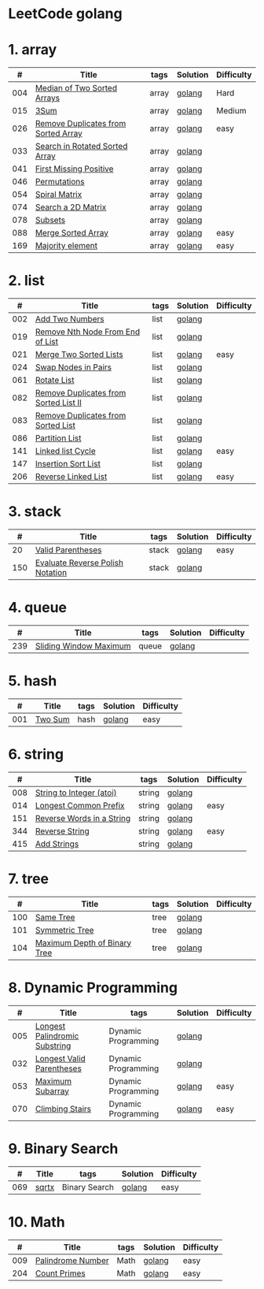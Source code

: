 LeetCode golang
========

# 1. array
| # | Title |  tags  | Solution  | Difficulty  |
|---| ----- | ---------- |---------- |---------- |
|004|[Median of Two Sorted Arrays](https://leetcode.com/problems/median-of-two-sorted-arrays/) | array | [golang](./algorithms/004_median_of_two_sorted_arrays/main.go)| Hard
|015|[3Sum](https://leetcode.com/problems/3sum/) | array | [golang](./algorithms/015_3sum/main.go)| Medium
|026|[Remove Duplicates from Sorted Array](https://leetcode.com/problems/remove-duplicates-from-sorted-array/) | array | [golang](./algorithms/026_remove_duplicates/main.go)|easy
|033|[Search in Rotated Sorted Array](https://leetcode.com/problems/search-in-rotated-sorted-array/) | array | [golang](./algorithms/033_search_in_rotated/main.go)
|041|[First Missing Positive](https://leetcode.com/problems/first-missing-positive/) | array | [golang](./algorithms/041_first_missing_positive/main.go)
|046|[Permutations](https://leetcode.com/problems/permutations/) | array | [golang](./algorithms/046_permutations/main.go)
|054|[Spiral Matrix](https://leetcode.com/problems/spiral-matrix/) | array | [golang](./algorithms/054_spiral_matrix/main.go)
|074|[Search a 2D Matrix](https://leetcode.com/problems/search-a-2d-matrix/) | array | [golang](./algorithms/074_search_a_2D_Matrix/main.go)
|078|[Subsets](https://leetcode.com/problems/subsets/) | array | [golang](./algorithms/078_subsets/main.go)
|088|[Merge Sorted Array](https://leetcode.com/problems/merge-sorted-array/) | array | [golang](./algorithms/088_merge_sorted_array/main.go)| easy
|169|[Majority element](https://leetcode-cn.com/problems/majority-element/) | array | [golang](./algorithms/169_majority_element/main.go)|easy

# 2. list
| # | Title |  tags  | Solution  | Difficulty  |
|---| ----- | ---------- |---------- |---------- |
|002|[Add Two Numbers](https://leetcode.com/problems/add-two-numbers/description/) | list | [golang](./algorithms/002_add_two_numbers/main.go)
|019|[Remove Nth Node From End of List](https://leetcode.com/problems/remove-nth-node-from-end-of-list/description/) | list | [golang](./algorithms/019_remove_nth_node_from_end_of_list/main.go)
|021|[Merge Two Sorted Lists](https://leetcode.com/problems/merge-two-sorted-lists/description/) | list | [golang](./algorithms/021_merge_two_sorted_lists/main.go)|easy
|024|[Swap Nodes in Pairs](https://leetcode.com/problems/swap-nodes-in-pairs/description/) |  list |[golang](./algorithms/024_swap_nodes_in_paris/main.go)
|061|[Rotate List](https://leetcode.com/problems/rotate-list/description/) |  list |[golang](./algorithms/061_rotate_list/main.go)
|082|[Remove Duplicates from Sorted List II](https://leetcode.com/problems/remove-duplicates-from-sorted-list-ii/) |  list |[golang](./algorithms/082_remove_duplicates_from_sorted_list_II/main.go)
|083|[Remove Duplicates from Sorted List](https://leetcode.com/problems/remove-duplicates-from-sorted-list/description/) |  list |[golang](./algorithms/083_remove_duplicates_from_sorted_list/main.go)
|086|[Partition List](https://leetcode.com/problems/partition-list/description/) |  list |[golang](./algorithms/086_partition_list/main.go)
|141|[Linked list Cycle](https://leetcode-cn.com/problems/linked-list-cycle/) |  list |[golang](./algorithms/141_linked_list_cycle/main.go)| easy
|147|[Insertion Sort List](https://leetcode.com/problems/insertion-sort-list/description/) |  list |[golang](./algorithms/147_insertion_sort_list/main.go)
|206|[Reverse Linked List](https://leetcode.com/problems/reverse-linked-list/description/) |  list |[golang](./algorithms/206_reverse_linked_list/main.go) |easy

# 3. stack
| # | Title |  tags  | Solution  | Difficulty  |
|---| ----- | ---------- |---------- |---------- |
|20|[Valid Parentheses](https://leetcode.com/problems/valid-parentheses/) | stack | [golang](./algorithms/020_valid_parentheses/main.go) | easy
|150|[Evaluate Reverse Polish Notation](https://leetcode.com/problems/evaluate-reverse-polish-notation/) | stack | [golang](./algorithms/150_evaluate_reverse_polish_notation/main.go)

# 4. queue
| # | Title |  tags  | Solution  |Difficulty  |
|---| ----- | ---------- |---------- |---------- |
|239|[Sliding Window Maximum](https://leetcode.com/problems/sliding-window-maximum/) | queue | [golang](./algorithms/239_sliding_window_maximum/main.go)

# 5. hash
| # | Title |  tags  | Solution  |Difficulty  |
|---| ----- | ---------- |---------- |---------- |
|001|[Two Sum](https://leetcode.com/problems/two-sum/) | hash | [golang](./algorithms/001_two_sum/main.go)|easy

# 6. string
| # | Title |  tags  | Solution  |Difficulty  |
|---| ----- | ---------- |---------- |---------- |
|008|[String to Integer (atoi)](https://leetcode.com/problems/string-to-integer-atoi/) | string | [golang](./algorithms/008_string_to_integer_atoi/main.go)
|014|[Longest Common Prefix](https://leetcode.com/problems/longest-common-prefix/) | string | [golang](./algorithms/014_longest_common_prefix/main.go) | easy
|151|[Reverse Words in a String](https://leetcode.com/problems/reverse-words-in-a-string/) | string | [golang](./algorithms/151_reverse_words/main.go)
|344|[Reverse String](https://leetcode.com/problems/reverse-string/) | string | [golang](./algorithms/344_reverse_string/main.go)| easy
|415|[Add Strings](https://leetcode.com/problems/add-strings/) | string | [golang](./algorithms/415_add_strings/main.go)

# 7. tree
| # | Title |  tags  | Solution  |Difficulty  |
|---| ----- | ---------- |---------- |---------- |
|100|[Same Tree](https://leetcode.com/problems/same-tree/) | tree | [golang](./algorithms/100_same_tree/main.go)
|101|[Symmetric Tree](https://leetcode.com/problems/symmetric-tree/) | tree | [golang](./algorithms/101_symmetric_tree/main.go)
|104|[Maximum Depth of Binary Tree](https://leetcode.com/problems/maximum-depth-of-binary-tree/) | tree | [golang](./algorithms/104_maximum_depth_of_binary_tree/main.go)


# 8. Dynamic Programming
| # | Title |  tags  | Solution  |Difficulty  |
|---| ----- | ---------- |---------- |---------- |
|005|[Longest Palindromic Substring](https://leetcode.com/problems/longest-palindromic-substring/) | Dynamic Programming | [golang](./algorithms/005_longest_palindromic_substring/main.go)
|032|[Longest Valid Parentheses](https://leetcode.com/problems/longest-valid-parentheses/) | Dynamic Programming | [golang](./algorithms/032_longest_valid_parentheses/main.go)
|053|[Maximum Subarray](https://leetcode.com/problems/maximum-subarray/) | Dynamic Programming | [golang](./algorithms/053_maximum_subarray/main.go)|easy
|070|[Climbing Stairs](https://leetcode.com/problems/climbing-stairs/) | Dynamic Programming | [golang](./algorithms/070_climbing_stairs/main.go)| easy

# 9. Binary Search
| # | Title |  tags  | Solution  |Difficulty  |
|---| ----- | ---------- |---------- |---------- |
|069|[sqrtx](https://leetcode.com/problems/sqrtx/) | Binary Search | [golang](./algorithms/069_sqrtx/main.go)| easy

# 10. Math
| # | Title |  tags  | Solution  |Difficulty  |
|---| ----- | ---------- |---------- |---------- |
|009|[Palindrome Number](https://leetcode.com/problems/palindrome-number/) | Math | [golang](./algorithms/009_palindrome_number/main.go)|easy
|204|[Count Primes](https://leetcode.com/problems/count-primes/) | Math | [golang](./algorithms/204_count_primes/main.go)|easy
